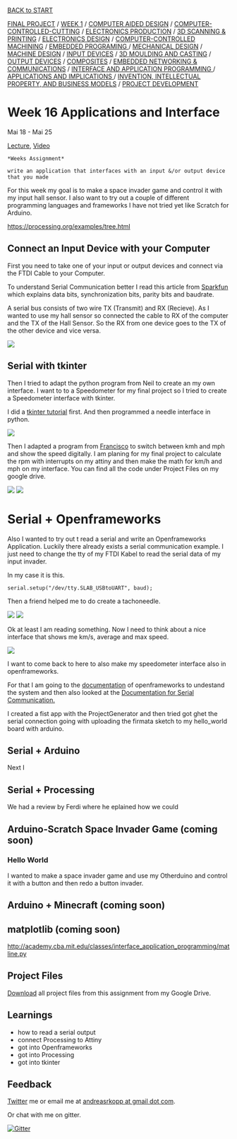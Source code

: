 [BACK to START](../)

[FINAL PROJECT](../final) / [WEEK 1](../week1) / [COMPUTER AIDED DESIGN](../week2) / [COMPUTER-CONTROLLED-CUTTING](../week3) / [ELECTRONICS PRODUCTION](../week4) / [3D SCANNING & PRINTING](../week5) / [ELECTRONICS DESIGN](../week6)  / [COMPUTER-CONTROLLED MACHINING](../week7) / [EMBEDDED PROGRAMING ](../week8) / [MECHANICAL DESIGN](../week9) / [MACHINE DESIGN](../week10) / [INPUT DEVICES](../week11) / [3D MOULDING AND CASTING](../week12) / [OUTPUT DEVICES](../week13) / [COMPOSITES](../week14) / [EMBEDDED NETWORKING & COMMUNICATIONS](../week15) / [INTERFACE AND APPLICATION PROGRAMMING ](../week16) / [APPLICATIONS AND IMPLICATIONS ](../week17) / [INVENTION, INTELLECTUAL PROPERTY, AND BUSINESS MODELS](../week18) / [PROJECT DEVELOPMENT ](../week19) 


# Week 16 Applications and Interface

Mai 18 - Mai 25

[Lecture](http://academy.cba.mit.edu/classes/interface_application_programming/index.html), [Video](http://archive.fabacademy.org/archives/2016/master/videos/05-18/index.html)

~~~
*Weeks Assignment*

write an application that interfaces with an input &/or output device that you made

~~~

For this week my goal is to make a space invader game and control it with my input hall sensor. I also want to try out a couple of different programming languages and frameworks I have not tried yet like Scratch for Arduino. 


https://processing.org/examples/tree.html


## Connect an Input Device with your Computer

First you need to take one of your input or output devices and connect via the FTDI Cable to your Computer.  

To understand Serial Communication better I read this article from [Sparkfun](https://learn.sparkfun.com/tutorials/serial-communication) which explains data bits, synchronization bits, parity bits and baudrate.

A serial bus consists of two wire TX (Transmit) and RX (Recieve). As I wanted to use my hall sensor so connected the cable to RX of the computer and the TX of the Hall Sensor. So the RX from one device goes to the TX of the other device and vice versa. 

![](./images/screenshot40.jpg)



## Serial with tkinter

Then I tried to adapt the python program from Neil to create an my own interface. I want to to a Speedometer for my final project so I tried to create a Speedometer interface with tkinter. 

I did a [tkinter tutorial](http://www.tkdocs.com/tutorial/install.html#helloworld) first. And then programmed a needle interface in python. 

![](./images/tacho1.jpg)


Then I adapted a program from [Francisco](http://fabacademy.org/archives/2013/students/sanchez.francisco/weekly-assignments/week-12/index.html) to switch between kmh and mph and show the speed digitally. I am planing for my final project to calculate the rpm with interrupts on my attiny and then make the math for km/h and mph on my interface. You can find all the code under Project Files on my google drive.


![](./images/tacho3.jpg)
![](./images/tacho4.jpg)


# Serial + Openframeworks

Also I wanted to try out t read a serial and write an Openframeworks Application. Luckily there already exists a serial communication example. I just need to change the tty of my FTDI Kabel to read the serial data of my input invader. 

In my case it is this. 

```
serial.setup("/dev/tty.SLAB_USBtoUART", baud); 
```

Then a friend helped me to do create a tachoneedle. 


![](./images/screenshot3.jpg)
![](./images/screenshot2.jpg)

Ok at least I am reading something. Now I need to think about a nice interface that shows me km/s, average and max speed. 


![](./images/tacho2.jpg)

I want to come back to here to also make my speedometer interface also in openframeworks.

For that I am going to the [documentation](http://openframeworks.cc/setup/xcode/) of openframeworks to undestand the system and then also looked at the [Documentation for Serial Communication.](http://openframeworks.cc/ofBook/chapters/hardware.html) 

I created a fist app with the ProjectGenerator and then tried got ghet the serial connection going with uploading the firmata sketch to my hello_world board with arduino. 




## Serial + Arduino

Next I 






## Serial + Processing

We had a review by Ferdi where he eplained how  we could 


## Arduino-Scratch Space Invader Game (coming soon)


### Hello World

I wanted to make a space invader game and use my Otherduino and control it with a button and then redo a button invader.   


## Arduino + Minecraft (coming soon)



## matplotlib (coming soon)

http://academy.cba.mit.edu/classes/interface_application_programming/matline.py


## Project Files

[Download](https://drive.google.com/folderview?id=0B3iYmii-HJ7TcHc2c2s3WVNJUlk&usp=sharing) all project files from this assignment from my Google Drive.


## Learnings

* how to read a serial output
* connect Processing to Attiny
* got into Openframeworks
* got into Processing
* got into tkinter


## Feedback

[Twitter](http://www.twitter.com/andreaskopp) me or email me at [andreasrkopp at gmail dot com](mailto:andreasrkopp@gmail.com).

Or chat with me on gitter.

[![Gitter](https://badges.gitter.im/ARKopp/fabacademy2016.svg)](https://gitter.im/ARKopp/fabacademy2016?utm_source=badge&utm_medium=badge&utm_campaign=pr-badge)